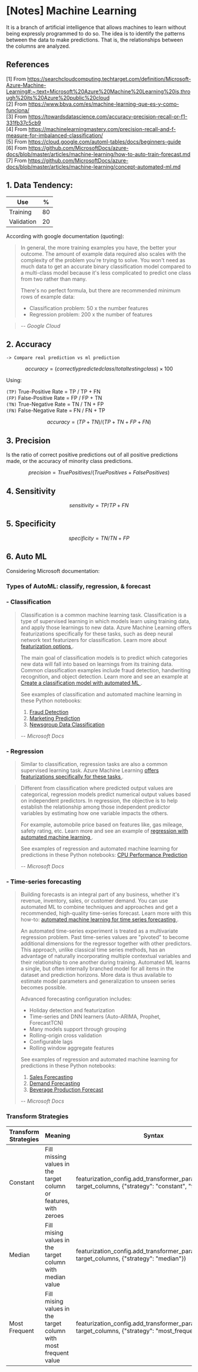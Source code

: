 # [Notes] Machine Learning 

It is a branch of artificial intelligence that allows machines to learn without being expressly programmed to do so. The idea is to identify the patterns between the data to make predictions. That is, the relationships between the columns are analyzed.

## References
[1] From https://searchcloudcomputing.techtarget.com/definition/Microsoft-Azure-Machine-Learning#:~:text=Microsoft%20Azure%20Machine%20Learning%20is,through%20its%20Azure%20public%20cloud <br/>
[2] From https://www.bbva.com/es/machine-learning-que-es-y-como-funciona/ <br/>
[3] From https://towardsdatascience.com/accuracy-precision-recall-or-f1-331fb37c5cb9 <br/>
[4] From https://machinelearningmastery.com/precision-recall-and-f-measure-for-imbalanced-classification/ <br/>
[5] From https://cloud.google.com/automl-tables/docs/beginners-guide <br/>
[6] From https://github.com/MicrosoftDocs/azure-docs/blob/master/articles/machine-learning/how-to-auto-train-forecast.md <br/>
[7] From https://github.com/MicrosoftDocs/azure-docs/blob/master/articles/machine-learning/concept-automated-ml.md <br/>


## 1. Data Tendency:

|   Use  | % | 
|---|---|
| Training | 80 | 
| Validation | 20 |


According with google documentation (quoting):

> In general, the more training examples you have, the better your outcome.
> The amount of example data required also scales with the complexity of the
> problem you're trying to solve. You won't need as much data to get an accurate
>  binary classification model compared to a multi-class model because it's less 
>  complicated to predict one class from two rather than many.
>
> There's no perfect formula, but there are recommended minimum rows of example data:
> - Classification problem: 50 x the number features
> - Regression problem: 200 x the number of features

> -- <cite> Google Cloud </cite>





## 2. Accuracy 
`-> Compare real prediction vs ml prediction`

```math
accuracy = (correctly predicted class / total testing class) × 100%
```
Using: <br/>

`(TP)` True-Positive Rate = TP / TP + FN   <br/>
`(FP)` False-Positive Rate = FP / FP + TN  <br/>
`(TN)` True-Negative Rate = TN / TN + FP   <br/>
`(FN)` False-Negative Rate  = FN / FN + TP  <br/>

```math
accuracy = (TP + TN)/(TP + TN + FP + FN)
```

## 3. Precision 
Is the ratio of correct positive predictions out of all positive predictions made, or the accuracy of minority class predictions.

```math
precision = TruePositives / (TruePositives + FalsePositives)
```

## 4. Sensitivity 

```math
sensitivity = TP / TP + FN  
```
## 5. Specificity 

```math
specificity = TN / TN + FP  
```

## 6. Auto ML 

Considering Microsoft documentation:

### Types of AutoML: classify, regression, & forecast
### - Classification 
> Classification is a common machine learning task. Classification is a 
> type of supervised learning in which models learn using training data, 
> and apply those learnings to new data. Azure Machine Learning offers 
> featurizations specifically for these tasks, such as deep neural network 
> text featurizers for classification. Learn more about <a href="https://github.com/MicrosoftDocs/azure-docs/blob/master/articles/machine-learning/how-to-configure-auto-features.md#featurization" target="_top"> featurization options </a>.
> 
> The main goal of classification models is to predict which categories 
> new data will fall into based on learnings from its training data. 
> Common classification examples include fraud detection, handwriting 
> recognition, and object detection. Learn more and see an example at <a href="https://github.com/MicrosoftDocs/azure-docs/blob/master/articles/machine-learning/tutorial-first-experiment-automated-ml.md" target="_top"> Create a classification model with automated ML </a>.
>
> See examples of classification and automated machine learning in these 
> Python notebooks:
> 1.  <a href="https://github.com/Azure/MachineLearningNotebooks/blob/master/how-to-use-azureml/automated-machine-learning/classification-credit-card-fraud/auto-ml-classification-credit-card-fraud.ipynb" target="_top"> Fraud Detection </a>
> 2. <a href="https://github.com/Azure/MachineLearningNotebooks/blob/master/how-to-use-azureml/automated-machine-learning/classification-bank-marketing-all-features/auto-ml-classification-bank-marketing-all-features.ipynb" target="_top"> Marketing Prediction </a>
> 3. <a href="https://towardsdatascience.com/automated-text-classification-using-machine-learning-3df4f4f9570b" target="_top"> Newsgroup Data Classification </a>
> 
> -- <cite> Microsoft Docs </cite>

### - Regression
> Similar to classification, regression tasks are also a common 
> supervised learning task. Azure Machine Learning 
> <a href="https://github.com/MicrosoftDocs/azure-docs/blob/master/articles/machine-learning/how-to-configure-auto-features.md#featurization" target="_top"> offers featurizations specifically for these tasks </a>.

> Different from classification where predicted output values are categorical, 
> regression models predict numerical output values based on independent predictors. 
> In regression, the objective is to help establish the relationship among those independent
> predictor variables by estimating how one variable impacts the others. 
>  
>  For example, automobile price based on features like, gas mileage, 
>  safety rating, etc. Learn more and see an example of 
>  <a href="https://github.com/MicrosoftDocs/azure-docs/blob/master/articles/machine-learning/tutorial-auto-train-models.md" target="_top"> regression with automated machine learning </a>.
>
>
> See examples of regression and automated machine 
> learning for predictions in these Python notebooks: 
> <a href="https://github.com/Azure/MachineLearningNotebooks/blob/master/how-to-use-azureml/automated-machine-learning/regression-explanation-featurization/auto-ml-regression-explanation-featurization.ipynb" target="_top" > CPU Performance Prediction </a>
> 
> -- <cite> Microsoft Docs </cite>


### - Time-series forecasting
> Building forecasts is an integral part of any business, whether it's revenue,
> inventory, sales, or customer demand. You can use automated ML to combine 
> techniques and approaches and get a recommended, high-quality time-series forecast.
> Learn more with this how-to: 
> <a href="https://github.com/MicrosoftDocs/azure-docs/blob/master/articles/machine-learning/how-to-auto-train-forecast.md" target="_top" > automated machine learning for time series forecasting </a>.
>
> An automated time-series experiment is treated as a multivariate regression problem. 
> Past time-series values are "pivoted" to become additional dimensions for the regressor 
> together with other predictors. This approach, unlike classical time series methods, 
> has an advantage of naturally incorporating multiple contextual variables and their 
> relationship to one another during training. Automated ML learns a single, but often 
> internally branched model for all items in the dataset and prediction horizons. 
> More data is thus available to estimate model parameters and generalization to unseen 
> series becomes possible.
>
> Advanced forecasting configuration includes:
> 
> - Holiday detection and featurization
> - Time-series and DNN learners (Auto-ARIMA, Prophet, ForecastTCN)
> - Many models support through grouping
> - Rolling-origin cross validation
> - Configurable lags
> - Rolling window aggregate features
>
> See examples of regression and automated machine learning for predictions 
> in these Python notebooks: 
> 1. <a href="https://github.com/Azure/MachineLearningNotebooks/blob/master/how-to-use-azureml/automated-machine-learning/forecasting-orange-juice-sales/auto-ml-forecasting-orange-juice-sales.ipynb" target="_top" > Sales Forecasting </a>
> 2. <a href="https://github.com/Azure/MachineLearningNotebooks/blob/master/how-to-use-azureml/automated-machine-learning/forecasting-energy-demand/auto-ml-forecasting-energy-demand.ipynb" target="_top" > Demand Forecasting </a>
> 3. <a href="https://github.com/Azure/MachineLearningNotebooks/blob/master/how-to-use-azureml/automated-machine-learning/forecasting-beer-remote/auto-ml-forecasting-beer-remote.ipynb" target="_top" >  Beverage Production Forecast </a>
> 
> -- <cite> Microsoft Docs </cite>


### Transform Strategies

|  Transform Strategies  |   Meaning  | Syntax     | 
|     ---    |        ---       |         ---      |
| Constant   |   Fill missing values in the target column or features, with zeroes    |   featurization_config.add_transformer_params('Imputer', target_columns, {"strategy": "constant", "fill_value": 0})  | 
| Median     | Fill mising values in the target column with median value                |      featurization_config.add_transformer_params('Imputer', target_columns, {"strategy": "median"}) | 
| Most Frequent  |      Fill mising values in the target column with most frequent value         |        featurization_config.add_transformer_params('Imputer', target_columns, {"strategy": "most_frequent"})           | 

